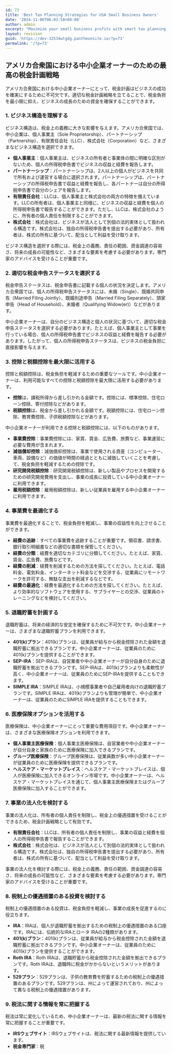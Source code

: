 ```yaml
---
id: 73
title: 'Best Tax Planning Strategies for USA Small Business Owners'
date: '2024-11-06T06:03:58+00:00'
author: admin
excerpt: "Maximize your small business profits with smart tax planning! Learn about the best strategies for USA entrepreneurs, including deductions, credits, and entity choices.  [Insert relevant keywords from your content here, e.g., \"S-corp,\" \"LLC,\" \"depreciation\"]  Get expert advice on minimizing your tax burden and maximizing your bottom line. \n"
layout: revision
guid: 'https://dev-32534wtgdg.pantheonsite.io/?p=73'
permalink: '/?p=73'
---
```


## アメリカ合衆国における中小企業オーナーのための最高の税金計画戦略

アメリカ合衆国における中小企業オーナーにとって、税金計画はビジネスの成功を確実にするために不可欠です。適切な税金計画戦略を立てることで、税金負担を最小限に抑え、ビジネスの成長のための資金を確保することができます。

### 1. ビジネス構造を理解する

ビジネス構造は、税金上の義務に大きな影響を与えます。アメリカ合衆国では、中小企業は、個人事業主（Sole Proprietorship）、パートナーシップ（Partnership）、有限責任会社（LLC）、株式会社（Corporation）など、さまざまなビジネス構造を選択できます。

- **個人事業主**：個人事業主は、ビジネスの所有者と事業体の間に明確な区別がないため、個人の所得税申告書でビジネスの収益と経費を報告します。
- **パートナーシップ**：パートナーシップは、2人以上の個人がビジネスを共同で所有および運営する場合に選択されます。パートナーシップは、パートナーシップの所得税申告書で収益と経費を報告し、各パートナーは自分の所得税申告書で自分のシェアを報告します。
- **有限責任会社**：LLCは、個人事業主と株式会社の両方の特徴を備えています。LLCの所有者は、個人事業主と同様に、ビジネスの収益と経費を個人の所得税申告書で報告することができます。ただし、LLCは、株式会社のように、所有者の個人責任を制限することができます。
- **株式会社**：株式会社は、ビジネスが法人として別個の法的実体として扱われる構造です。株式会社は、独自の所得税申告書を提出する必要があり、所有者は、株式の所有に基づいて、配当として利益を受け取ります。

ビジネス構造を選択する際には、税金上の義務、責任の範囲、資金調達の容易さ、将来の成長の可能性など、さまざまな要素を考慮する必要があります。専門家のアドバイスを受けることが重要です。

### 2. 適切な税金申告ステータスを選択する

税金申告ステータスは、税金申告書に記載する個人の状況を決定します。アメリカ合衆国では、個人の所得税申告ステータスには、未婚（Single）、既婚共同申告（Married Filing Jointly）、既婚別途申告（Married Filing Separately）、頭家申告（Head of Household）、未婚者（Qualifying Widow(er)）などがあります。

中小企業オーナーは、自分のビジネス構造と個人の状況に基づいて、適切な税金申告ステータスを選択する必要があります。たとえば、個人事業主として事業を行っている場合、個人の所得税申告書でビジネスの収益と経費を報告する必要があります。したがって、個人の所得税申告ステータスは、ビジネスの税金負担に直接影響を与えます。

### 3. 控除と税額控除を最大限に活用する

控除と税額控除は、税金負担を軽減するための重要なツールです。中小企業オーナーは、利用可能なすべての控除と税額控除を最大限に活用する必要があります。

- **控除**は、課税所得から差し引かれる金額です。控除には、標準控除、住宅ローン控除、寄付控除などがあります。
- **税額控除**は、税金から差し引かれる金額です。税額控除には、住宅ローン控除、教育費控除、子供税額控除などがあります。

中小企業オーナーが利用できる控除と税額控除には、以下のものがあります。

- **事業費控除**：事業費控除には、家賃、賃金、広告費、旅費など、事業運営に必要な費用が含まれます。
- **減価償却控除**：減価償却控除は、事業で使用される資産（コンピューター、車両、設備など）の価値が時間の経過とともに減価していくことを考慮して、税金負担を軽減するための控除です。
- **研究開発税額控除**：研究開発税額控除は、新しい製品やプロセスを開発するための研究開発費用を支出し、事業の成長に投資している中小企業オーナーに利用できます。
- **雇用税額控除**：雇用税額控除は、新しい従業員を雇用する中小企業オーナーに利用できます。

### 4. 事業費を最適化する

事業費を最適化することで、税金負担を軽減し、事業の収益性を向上させることができます。

- **経費の追跡**：すべての事業費を追跡することが重要です。領収書、請求書、銀行取引明細書などの適切な書類を保管してください。
- **経費の分類**：経費を適切なカテゴリに分類してください。たとえば、家賃、賃金、広告費、旅費などです。
- **経費の削減**：経費を削減するための方法を探してください。たとえば、電話料金、電気料金、インターネット料金などを交渉する、従業員にリモートワークを許可する、無駄な支出を削減するなどです。
- **経費の最適化**：経費を最適化するための方法を探してください。たとえば、より効率的なソフトウェアを使用する、サプライヤーとの交渉、従業員のトレーニングなどを検討してください。

### 5. 退職貯蓄を計画する

退職貯蓄は、将来の経済的な安定を確保するために不可欠です。中小企業オーナーは、さまざまな退職貯蓄プランを利用できます。

- **401(k)プラン**：401(k)プランは、従業員が給与から税金控除された金額を退職貯蓄に拠出できるプランです。中小企業オーナーは、従業員のために401(k)プランを提供することができます。
- **SEP-IRA**：SEP-IRAは、自営業者や中小企業オーナーが自分自身のために退職貯蓄を拠出できるプランです。SEP-IRAは、401(k)プランよりも柔軟性が高く、中小企業オーナーは、従業員のためにSEP-IRAを提供することもできます。
- **SIMPLE IRA**：SIMPLE IRAは、小規模事業者や自己雇用者向けの退職貯蓄プランです。SIMPLE IRAは、401(k)プランよりも管理が簡単で、中小企業オーナーは、従業員のためにSIMPLE IRAを提供することもできます。

### 6. 医療保険オプションを活用する

医療保険は、中小企業オーナーにとって重要な費用項目です。中小企業オーナーは、さまざまな医療保険オプションを利用できます。

- **個人事業主医療保険**：個人事業主医療保険は、自営業者や中小企業オーナーが自分自身と家族のために医療保険に加入できるプランです。
- **グループ医療保険**：グループ医療保険は、従業員数が多い中小企業オーナーが従業員のために医療保険を提供できるプランです。
- **ヘルスケア・マーケットプレイス**：ヘルスケア・マーケットプレイスは、個人が医療保険に加入できるオンライン市場です。中小企業オーナーは、ヘルスケア・マーケットプレイスを通じて、個人事業主医療保険またはグループ医療保険に加入することができます。

### 7. 事業の法人化を検討する

事業の法人化は、所有者の個人責任を制限し、税金上の優遇措置を受けることができるため、税金計画戦略として有効です。

- **有限責任会社**：LLCは、所有者の個人責任を制限し、事業の収益と経費を個人の所得税申告書で報告することができます。
- **株式会社**：株式会社は、ビジネスが法人として別個の法的実体として扱われる構造です。株式会社は、独自の所得税申告書を提出する必要があり、所有者は、株式の所有に基づいて、配当として利益を受け取ります。

事業の法人化を検討する際には、税金上の義務、責任の範囲、資金調達の容易さ、将来の成長の可能性など、さまざまな要素を考慮する必要があります。専門家のアドバイスを受けることが重要です。

### 8. 税制上の優遇措置のある投資を検討する

税制上の優遇措置のある投資は、税金負担を軽減し、事業の成長を促進するのに役立ちます。

- **IRA**：IRAは、個人が退職貯蓄を拠出するための税制上の優遇措置のある口座です。IRAには、伝統的なIRAとロータ IRAの2種類があります。
- **401(k)プラン**：401(k)プランは、従業員が給与から税金控除された金額を退職貯蓄に拠出できるプランです。中小企業オーナーは、従業員のために401(k)プランを提供することができます。
- **Roth IRA**：Roth IRAは、退職貯蓄から税金控除された金額を拠出できるプランです。Roth IRAは、退職時に税金がかからないというメリットがあります。
- **529プラン**：529プランは、子供の教育費を貯蓄するための税制上の優遇措置のあるプランです。529プランは、州によって運営されており、州によって異なる税制上の優遇措置があります。

### 9. 税法に関する情報を常に把握する

税法は常に変化しているため、中小企業オーナーは、最新の税法に関する情報を常に把握することが重要です。

- **IRSウェブサイト**：IRSウェブサイトは、税法に関する最新情報を提供しています。
- **税金専門家**：税